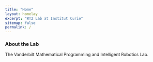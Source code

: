```yaml
---
title: "Home"
layout: homelay
excerpt: "RT2 Lab at Institut Curie"
sitemap: false
permalink: /
---
```


### About the Lab

The Vanderbilt Mathematical Programming and Intelligent Robotics Lab.

